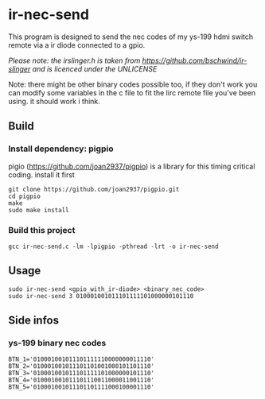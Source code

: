 # ir-nec-send

This program is designed to send the nec codes of my ys-199 hdmi switch remote via a ir diode connected to a gpio.

_Please note: the irslinger.h is taken from https://github.com/bschwind/ir-slinger and is licenced under the UNLICENSE_

Note: there might be other binary codes possible too, if they don't work you can modify some variables in the c file to fit the lirc remote file you've been using. it should work i think.

## Build

### Install dependency: pigpio

pigio (https://github.com/joan2937/pigpio) is a library for this timing critical coding. install it first

    git clone https://github.com/joan2937/pigpio.git
    cd pigpio
    make
    sudo make install

### Build this project

    gcc ir-nec-send.c -lm -lpigpio -pthread -lrt -o ir-nec-send

## Usage

    sudo ir-nec-send <gpio_with_ir-diode> <binary_nec_code>
    sudo ir-nec-send 3 010001001011101111101000000101110

## Side infos

### ys-199 binary nec codes

    BTN_1='010001001011101111110000000011110'
    BTN_2='010001001011101101001000101101110'
    BTN_3='010001001011101111101000000101110'
    BTN_4='010001001011101110011000011001110'
    BTN_5='010001001011101101111000100001110'
